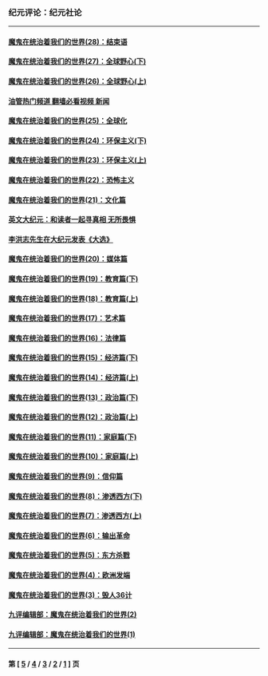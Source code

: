 ### 纪元评论：纪元社论
---
#### [魔鬼在统治着我们的世界(28)：结束语](../../pages/nsc422/n10936246.md?05230330) 
#### [魔鬼在统治着我们的世界(27)：全球野心(下)](../../pages/nsc422/n10928319.md?05230330) 
#### [魔鬼在统治着我们的世界(26)：全球野心(上)](../../pages/nsc422/n10900318.md?05230330) 
#### [油管热门频道 翻墙必看视频 新闻](ok?05230330)
#### [魔鬼在统治着我们的世界(25)：全球化](../../pages/nsc422/n10788205.md?05230330) 
#### [魔鬼在统治着我们的世界(24)：环保主义(下)](../../pages/nsc422/n10695307.md?05230330) 
#### [魔鬼在统治着我们的世界(23)：环保主义(上)](../../pages/nsc422/n10688613.md?05230330) 
#### [魔鬼在统治着我们的世界(22)：恐怖主义](../../pages/nsc422/n10614727.md?05230330) 
#### [魔鬼在统治着我们的世界(21)：文化篇](../../pages/nsc422/n10597706.md?05230330) 
#### [英文大纪元：和读者一起寻真相 无所畏惧](../../pages/nsc422/n12542027.md?05230330) 
#### [李洪志先生在大纪元发表《大选》](../../pages/nsc422/n12534746.md?05230330) 
#### [魔鬼在统治着我们的世界(20)：媒体篇](../../pages/nsc422/n10586579.md?05230330) 
#### [魔鬼在统治着我们的世界(19)：教育篇(下)](../../pages/nsc422/n10564808.md?05230330) 
#### [魔鬼在统治着我们的世界(18)：教育篇(上)](../../pages/nsc422/n10526970.md?05230330) 
#### [魔鬼在统治着我们的世界(17)：艺术篇](../../pages/nsc422/n10499093.md?05230330) 
#### [魔鬼在统治着我们的世界(16)：法律篇](../../pages/nsc422/n10485969.md?05230330) 
#### [魔鬼在统治着我们的世界(15)：经济篇(下)](../../pages/nsc422/n10469975.md?05230330) 
#### [魔鬼在统治着我们的世界(14)：经济篇(上)](../../pages/nsc422/n10457370.md?05230330) 
#### [魔鬼在统治着我们的世界(13)：政治篇(下)](../../pages/nsc422/n10448270.md?05230330) 
#### [魔鬼在统治着我们的世界(12)：政治篇(上)](../../pages/nsc422/n10444576.md?05230330) 
#### [魔鬼在统治着我们的世界(11)：家庭篇(下)](../../pages/nsc422/n10440961.md?05230330) 
#### [魔鬼在统治着我们的世界(10)：家庭篇(上)](../../pages/nsc422/n10435448.md?05230330) 
#### [魔鬼在统治着我们的世界(9)：信仰篇](../../pages/nsc422/n10432159.md?05230330) 
#### [魔鬼在统治着我们的世界(8)：渗透西方(下)](../../pages/nsc422/n10429603.md?05230330) 
#### [魔鬼在统治着我们的世界(7)：渗透西方(上)](../../pages/nsc422/n10426013.md?05230330) 
#### [魔鬼在统治着我们的世界(6)：输出革命](../../pages/nsc422/n10421536.md?05230330) 
#### [魔鬼在统治着我们的世界(5)：东方杀戮](../../pages/nsc422/n10417707.md?05230330) 
#### [魔鬼在统治着我们的世界(4)：欧洲发端](../../pages/nsc422/n10414890.md?05230330) 
#### [魔鬼在统治着我们的世界(3)：毁人36计](../../pages/nsc422/n10411583.md?05230330) 
#### [九评编辑部：魔鬼在统治着我们的世界(2)](../../pages/nsc422/n10410036.md?05230330) 
#### [九评编辑部：魔鬼在统治着我们的世界(1)](../../pages/nsc422/n10406825.md?05230330) 

---
#### 第 [ [5](./5.md?05230330) / [4](./4.md?05230330) / [3](./3.md?05230330) / [2](./2.md?05230330) / [1](./1.md?05230330) ] 页
